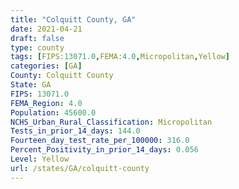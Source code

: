 ```yaml
---
title: "Colquitt County, GA"
date: 2021-04-21
draft: false
type: county
tags: [FIPS:13071.0,FEMA:4.0,Micropolitan,Yellow]
categories: [GA]
County: Colquitt County
State: GA
FIPS: 13071.0
FEMA_Region: 4.0
Population: 45600.0
NCHS_Urban_Rural_Classification: Micropolitan
Tests_in_prior_14_days: 144.0
Fourteen_day_test_rate_per_100000: 316.0
Percent_Positivity_in_prior_14_days: 0.056
Level: Yellow
url: /states/GA/colquitt-county
---
```



